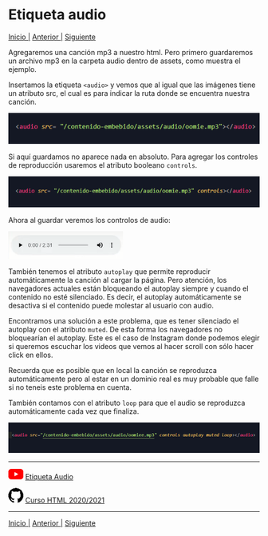 # Etiqueta audio

[Inicio |](../README.md) [Anterior |](5etiqueta_picture.md) [Siguiente](7etiqueta_video.md)

Agregaremos una canción mp3 a nuestro html. Pero primero guardaremos un archivo mp3 en la carpeta audio dentro de assets, como muestra el ejemplo.

Insertamos la etiqueta `<audio>` y vemos que al igual que las imágenes tiene un atributo src, el cual es para indicar la ruta donde se encuentra nuestra canción.

![insert audio](assets/audio_code.png)

Si aquí guardamos no aparece nada en absoluto. Para agregar los controles de reproducción usaremos el atributo booleano `controls`.  

![add audio controls](assets/audio_code_controls.png)

Ahora al guardar veremos los controlos de audio:

![controls](assets/audio_controls1.png)

También tenemos el atributo `autoplay` que permite reproducir automáticamente la canción al cargar la página. Pero atención, los navegadores actuales están bloqueando el autoplay siempre y cuando el contenido no esté silenciado. Es decir, el autoplay automáticamente se desactiva si el contenido puede molestar al usuario con audio. 

Encontramos una solución a este problema, que es tener silenciado el autoplay con el atributo `muted`. De esta forma los navegadores no bloquearían el autoplay. Este es el caso de Instagram donde podemos elegir si queremos escuchar los videos que vemos al hacer scroll con sólo hacer click en ellos. 

Recuerda que es posible que en local la canción se reproduzca automáticamente pero al estar en un dominio real es muy probable que falle si no teneis este problema en cuenta.  

También contamos con el atributo `loop` para que el audio se reproduzca automáticamente cada vez que finaliza.
  
![controls](assets/audio_controls4.png)


---
![youtube logo](assets/youtube_logo_30.png) [Etiqueta Audio](https://youtu.be/kbwhI5nHb-M)

![github logo](assets/github_logo_30.png) [Curso HTML 2020/2021](https://github.com/DorianDesings/html-2020-2021)  

---

[Inicio |]() [Anterior |](5etiqueta_picture.md) [Siguiente](7etiqueta_video.md)
